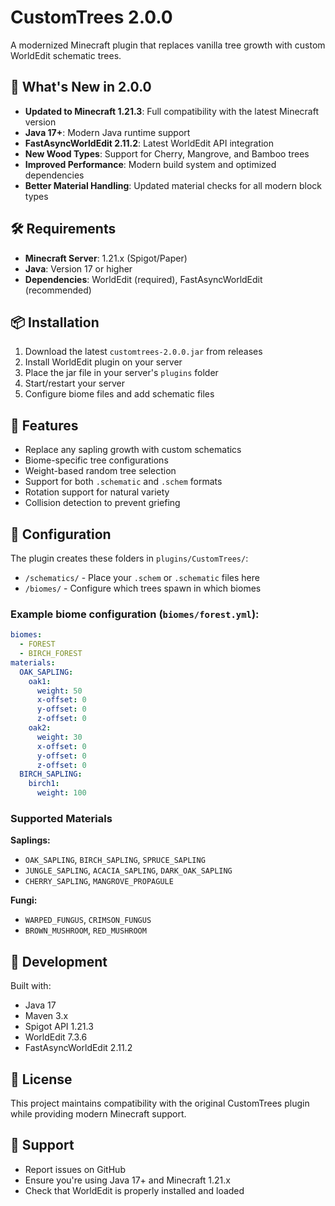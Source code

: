 # CustomTrees 2.0.0

A modernized Minecraft plugin that replaces vanilla tree growth with custom WorldEdit schematic trees.

## 🚀 What's New in 2.0.0

- **Updated to Minecraft 1.21.3**: Full compatibility with the latest Minecraft version
- **Java 17+**: Modern Java runtime support 
- **FastAsyncWorldEdit 2.11.2**: Latest WorldEdit API integration
- **New Wood Types**: Support for Cherry, Mangrove, and Bamboo trees
- **Improved Performance**: Modern build system and optimized dependencies
- **Better Material Handling**: Updated material checks for all modern block types

## 🛠️ Requirements

- **Minecraft Server**: 1.21.x (Spigot/Paper)
- **Java**: Version 17 or higher
- **Dependencies**: WorldEdit (required), FastAsyncWorldEdit (recommended)

## 📦 Installation

1. Download the latest `customtrees-2.0.0.jar` from releases
2. Install WorldEdit plugin on your server
3. Place the jar file in your server's `plugins` folder
4. Start/restart your server
5. Configure biome files and add schematic files

## 🌳 Features

- Replace any sapling growth with custom schematics
- Biome-specific tree configurations
- Weight-based random tree selection
- Support for both `.schematic` and `.schem` formats
- Rotation support for natural variety
- Collision detection to prevent griefing

## 📁 Configuration

The plugin creates these folders in `plugins/CustomTrees/`:
- `/schematics/` - Place your `.schem` or `.schematic` files here
- `/biomes/` - Configure which trees spawn in which biomes

### Example biome configuration (`biomes/forest.yml`):
```yaml
biomes:
  - FOREST
  - BIRCH_FOREST
materials:
  OAK_SAPLING:
    oak1:
      weight: 50
      x-offset: 0
      y-offset: 0
      z-offset: 0
    oak2:
      weight: 30
      x-offset: 0
      y-offset: 0
      z-offset: 0
  BIRCH_SAPLING:
    birch1:
      weight: 100
```

### Supported Materials

**Saplings:**
- `OAK_SAPLING`, `BIRCH_SAPLING`, `SPRUCE_SAPLING`
- `JUNGLE_SAPLING`, `ACACIA_SAPLING`, `DARK_OAK_SAPLING`
- `CHERRY_SAPLING`, `MANGROVE_PROPAGULE`

**Fungi:**
- `WARPED_FUNGUS`, `CRIMSON_FUNGUS`
- `BROWN_MUSHROOM`, `RED_MUSHROOM`

## 🔧 Development

Built with:
- Java 17
- Maven 3.x
- Spigot API 1.21.3
- WorldEdit 7.3.6
- FastAsyncWorldEdit 2.11.2

## 📜 License

This project maintains compatibility with the original CustomTrees plugin while providing modern Minecraft support.

## 🐛 Support

- Report issues on GitHub
- Ensure you're using Java 17+ and Minecraft 1.21.x
- Check that WorldEdit is properly installed and loaded